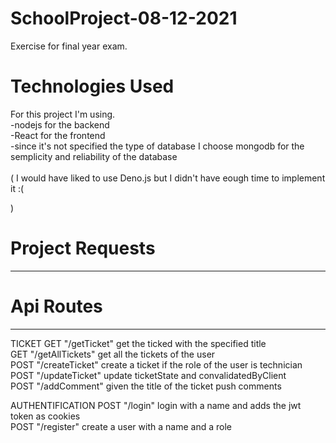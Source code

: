 # SchoolProject-08-12-2021
Exercise for final year exam.<br/>
# Technologies Used 
For this project I'm using.<br/>
-nodejs for the backend<br/>
-React for the frontend <br/>
-since it's not specified the type of database I choose mongodb for the semplicity and reliability of the database </br>
<br/>
( 
    I would have liked to use Deno.js  but I didn't have eough time to implement it :( 

) </br>

# Project Requests 
---------------------------------------------------------

# Api Routes
---------------------------------------------------------
TICKET
GET  "/getTicket" get the ticked with the specified title</br>
GET  "/getAllTickets" get all the tickets of the user </br>
POST "/createTicket" create a ticket if the role of the user is technician<br/>
POST "/updateTicket" update ticketState and convalidatedByClient<br/>
POST "/addComment" given the title of the ticket push comments <br/>
    
AUTHENTIFICATION
POST "/login" login with a name and adds the jwt token as cookies<br/> 
POST "/register" create a user with a name and a role<br/>

